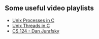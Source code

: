 ## Some useful video playlists

- [Unix Processes in C](https://www.youtube.com/playlist?list=PLfqABt5AS4FkW5mOn2Tn9ZZLLDwA3kZUY)
- [Unix Threads in C](https://www.youtube.com/playlist?list=PLfqABt5AS4FmuQf70psXrsMLEDQXNkLq2)
- [CS 124 - Dan Jurafsky](https://www.youtube.com/playlist?list=PLaZQkZp6WhWyvdiP49JG-rjyTPck_hvEu)